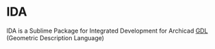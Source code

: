 # IDA

IDA is a Sublime Package for Integrated Development for Archicad [GDL](https://en.wikipedia.org/wiki/Geometric_Description_Language) (Geometric Description Language)


